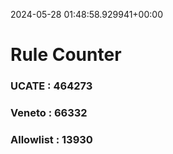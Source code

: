 2024-05-28 01:48:58.929941+00:00
# Rule Counter 
 ### UCATE : 464273

 ### Veneto : 66332

 ### Allowlist : 13930